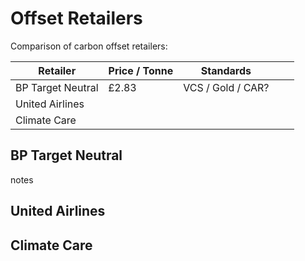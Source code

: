 # Offset Retailers

Comparison of carbon offset retailers:




| Retailer | Price / Tonne | Standards  |   |   |
|---|---|---|---|---|
| BP Target Neutral | £2.83  | VCS / Gold / CAR?  |   |   |
| United Airlines  |   |   |   |   |
| Climate Care  |   |   |   |   |


## BP Target Neutral

notes

## United Airlines 

## Climate Care 
